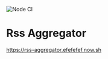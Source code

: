 ![Node CI](https://github.com/Efefefef/frontend-project-lvl3/workflows/Node%20CI/badge.svg)

<h1>Rss Aggregator</h1>

https://rss-aggregator.efefefef.now.sh

